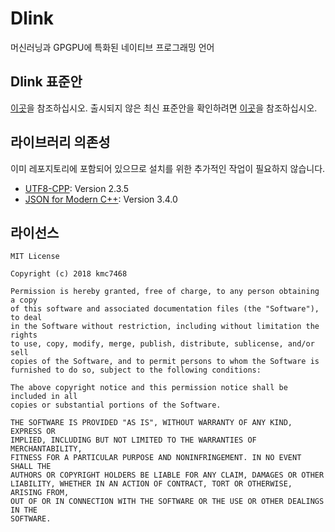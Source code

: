 # Dlink
머신러닝과 GPGPU에 특화된 네이티브 프로그래밍 언어

## Dlink 표준안
[이곳](https://dlinklang.github.io/standard/)을 참조하십시오. 출시되지 않은 최신 표준안을 확인하려면 [이곳](https://github.com/DlinkLang/Dlink-Standard)을 참조하십시오.

## 라이브러리 의존성
이미 레포지토리에 포함되어 있으므로 설치를 위한 추가적인 작업이 필요하지 않습니다.
- [UTF8-CPP](https://github.com/nemtrif/utfcpp): Version 2.3.5
- [JSON for Modern C++](https://github.com/nlohmann/json): Version 3.4.0

## 라이선스
```
MIT License

Copyright (c) 2018 kmc7468

Permission is hereby granted, free of charge, to any person obtaining a copy
of this software and associated documentation files (the "Software"), to deal
in the Software without restriction, including without limitation the rights
to use, copy, modify, merge, publish, distribute, sublicense, and/or sell
copies of the Software, and to permit persons to whom the Software is
furnished to do so, subject to the following conditions:

The above copyright notice and this permission notice shall be included in all
copies or substantial portions of the Software.

THE SOFTWARE IS PROVIDED "AS IS", WITHOUT WARRANTY OF ANY KIND, EXPRESS OR
IMPLIED, INCLUDING BUT NOT LIMITED TO THE WARRANTIES OF MERCHANTABILITY,
FITNESS FOR A PARTICULAR PURPOSE AND NONINFRINGEMENT. IN NO EVENT SHALL THE
AUTHORS OR COPYRIGHT HOLDERS BE LIABLE FOR ANY CLAIM, DAMAGES OR OTHER
LIABILITY, WHETHER IN AN ACTION OF CONTRACT, TORT OR OTHERWISE, ARISING FROM,
OUT OF OR IN CONNECTION WITH THE SOFTWARE OR THE USE OR OTHER DEALINGS IN THE
SOFTWARE.
```
